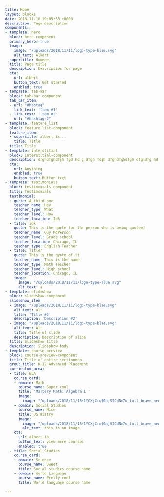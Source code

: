```yaml
---
title: Home
layout: blocks
date: 2018-11-10 19:05:53 +0000
description: Page description
components:
- template: hero
  block: hero-component
  primary_hero: true
  image:
    image: "/uploads/2018/11/11/logo-type-blue.svg"
    alt_text: Albert
  supertitle: Homeee
  title: Page title
  description: Description for page
  cta:
    url: albert
    button_text: Get started
    enabled: true
- template: tab-bar
  block: tab-bar-component
  tab_bar_item:
  - url: "#hastag"
    link_text: 'Item #1'
  - link_text: 'Item #2'
    url: "#hashtag-2"
- template: feature_list
  block: feature-list-component
  feature_item:
  - supertitle: Albert is...
    title: Title
  title: Title
- template: interstitial
  block: interstitial-component
  description: dfghdfghdfgh fgd hd g dfgh fdgh dfghdfghdfgh dfghdfg hd
  cta:
    url: Anything
    enabled: true
    button_text: Button text
- template: testimonials
  block: testimonials-component
  title: Testimonials
  testimonial:
  - quote: A third one
    teacher_name: Hey
    teacher_type: What
    teacher_level: How
    teacher_location: Idk
  - title: idk
    quote: This is the quote for the person who is being quoteed
    teacher_name: Guy McPerson
    teacher_level: Grade school
    teacher_location: Chicago, IL
    teacher_type: English Teacher
  - title: Title?
    quote: This is the qyote of it
    teacher_name: This is the name
    teacher_type: Math Teacher
    teacher_level: High school
    teacher_location: Chicago, IL
    image:
      image: "/uploads/2018/11/11/logo-type-blue.svg"
      alt_text: a
- template: slideshow
  block: slideshow-component
  slideshow_item:
  - image: "/uploads/2018/11/11/logo-type-blue.svg"
    alt_text: alt
    title: 'Title #2'
    description: 'Description #2'
  - image: "/uploads/2018/11/11/logo-type-blue.svg"
    alt_text: Alt
    title: Title of slide
    description: Description of slide
  title: Slideshow title
  description: Slideshow body
- template: course_preview
  block: course-preview-component
  title: Title of entire sectionnnn
  group_title: K-12 Advanced Placement
  curriculum_area:
  - title: ELA
    course_card:
    - domain: Math
      course_name: Super cool
      title: 'Mastery Math: Algebra I '
      image:
        image: "/uploads/2018/11/15/1YCXjCrqQ0ajSICdNn7o_full_brave_new_world.svg.png"
    - domain: Social Studies
      course_name: Nice
      title: US Histry
      image:
        image: "/uploads/2018/11/15/1YCXjCrqQ0ajSICdNn7o_full_brave_new_world.svg.png"
        alt_text: this is an image
    cta:
      url: albert.io
      button_text: view more courses
      enabled: true
  - title: Social Studies
    course_card:
    - domain: Science
      course_name: Sweet
      title: Social studies course name
    - domain: World Language
      course_name: Pretty cool
      title: World language course name

---
```

